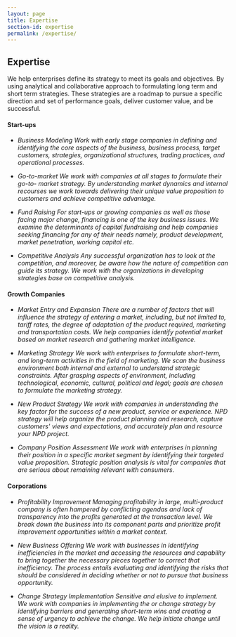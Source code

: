 ```yaml
---
layout: page
title: Expertise
section-id: expertise
permalink: /expertise/
---
```


## Expertise

We help enterprises define its strategy to meet its goals and objectives. By using analytical and collaborative approach to formulating long term and short term strategies. These strategies are a roadmap to pursue a specific direction and set of performance goals, deliver customer value, and be successful.


#### Start-ups

- _Business Modeling_
_Work with early stage companies in defining and identifying the core aspects of the business, business process, target customers, strategies, organizational structures, trading practices, and operational processes._

- _Go-to-market_
_We work with companies at all stages to formulate their go-to- market strategy. By understanding market dynamics and internal recourses we work towards delivering their unique value proposition to customers and achieve competitive advantage._

- _Fund Raising_
_For start-ups or growing companies as well as those facing major change, financing is one of the key business issues. We examine the determinants of capital fundraising and help companies seeking financing for any of their needs namely, product development, market penetration, working capital etc._

- _Competitive Analysis_
_Any successful organization has to look at the competition, and moreover, be aware how the nature of competition can guide its strategy. We work with the organizations in developing strategies base on competitive analysis._

#### Growth Companies

- _Market Entry and Expansion_
_There are a number of factors that will influence the strategy of entering a market, including, but not limited to, tariff rates, the degree of adaptation of the product required, marketing and transportation costs. We help companies identify potential market based on market research and gathering market intelligence._

- _Marketing Strategy_
_We work with enterprises to formulate short-term, and long-term activities in the field of marketing. We scan the business environment both internal and external to understand strategic constraints. After grasping aspects of environment, including technological, economic, cultural, political and legal; goals are chosen to formulate the marketing strategy._

- _New Product Strategy_
_We work with companies in understanding the key factor for the success of a new product, service or experience. NPD strategy will help organize the product planning and research, capture customers' views and expectations, and accurately plan and resource your NPD project._

- _Company Position Assessment_
_We work with enterprises in planning their position in a specific market segment by identifying their targeted value proposition. Strategic position analysis is vital for companies that are serious about remaining relevant with consumers._

#### Corporations

- _Profitability Improvement_
_Managing profitability in large, multi-product company is often hampered by conflicting agendas and lack of transparency into the profits generated at the transaction level. We break down the business into its component parts and prioritize profit improvement opportunities within a market context._

- _New Business Offering_
_We work with businesses in identifying inefficiencies in the market and accessing the resources and capability to bring together the necessary pieces together to correct that inefficiency. The process entails evaluating and identifying the risks that should be considered in deciding whether or not to pursue that business opportunity._

- _Change Strategy Implementation_
_Sensitive and elusive to implement. We work with companies in implementing the or change strategy by identifying barriers and generating short-term wins and creating a sense of urgency to achieve the change. We help initiate change until the vision is a reality._
